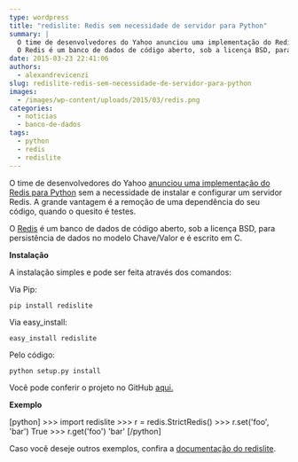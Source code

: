 ```yaml
---
type: wordpress
title: "redislite: Redis sem necessidade de servidor para Python"
summary: |
  O time de desenvolvedores do Yahoo anunciou uma implementação do Redis para Python sem a necessidade de instalar e configurar um servidor Redis. A grande vantagem é a remoção de uma dependência do seu código, quando o quesito é testes.
  O Redis é um banco de dados de código aberto, sob a licença BSD, para persistência de dados no modelo Chave/Valor e é escrito em C.
date: 2015-03-23 22:41:06
authors:
  - alexandrevicenzi
slug: redislite-redis-sem-necessidade-de-servidor-para-python
images:
  - /images/wp-content/uploads/2015/03/redis.png
categories:
  - noticias
  - banco-de-dados
tags:
  - python
  - redis
  - redislite
---
```


O time de desenvolvedores do Yahoo <a href="http://yahooeng.tumblr.com/post/114042809966/announcing-redislite-python-support-for-redis" target="_blank">anunciou uma implementação do Redis para Python</a> sem a necessidade de instalar e configurar um servidor Redis. A grande vantagem é a remoção de uma dependência do seu código, quando o quesito é testes.

O <a href="http://redis.io/" target="_blank">Redis</a> é um banco de dados de código aberto, sob a licença BSD, para persistência de dados no modelo Chave/Valor e é escrito em C.

<strong>Instalação</strong>

A instalação simples e pode ser feita através dos comandos:

Via Pip:

<code>pip install redislite</code>

Via easy_install:

<code>easy_install redislite</code>

Pelo código:

<code>python setup.py install</code>

Você pode conferir o projeto no GitHub <a href="https://github.com/yahoo/redislite" target="_blank">aqui.</a>

<strong>Exemplo</strong>

[python]
&gt;&gt;&gt; import redislite
&gt;&gt;&gt; r = redis.StrictRedis()
&gt;&gt;&gt; r.set('foo', 'bar')
True
&gt;&gt;&gt; r.get('foo')
'bar'
[/python]

Caso você deseje outros exemplos, confira a <a href="http://redislite.readthedocs.org/en/latest/" target="_blank">documentação do redislite</a>.
